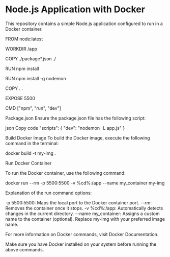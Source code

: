 # Node.js Application with Docker

This repository contains a simple Node.js application configured to run in a Docker container.

FROM node:latest

WORKDIR /app

COPY ./package*.json ./

RUN npm install

RUN npm install -g nodemon

COPY . .

EXPOSE 5500

CMD ["npm", "run", "dev"]

Package.json
Ensure the package.json file has the following script:

json
Copy code
"scripts": {
  "dev": "nodemon -L app.js"
}

Build Docker Image
To build the Docker image, execute the following command in the terminal:

docker build -t my-img .

Run Docker Container

To run the Docker container, use the following command:

docker run --rm -p 5500:5500 -v %cd%:/app --name my_container my-img

Explanation of the run command options:

-p 5500:5500: Maps the local port to the Docker container port.
--rm: Removes the container once it stops.
-v %cd%:/app: Automatically detects changes in the current directory.
--name my_container: Assigns a custom name to the container (optional).
Replace my-img with your preferred image name.

For more information on Docker commands, visit Docker Documentation.

Make sure you have Docker installed on your system before running the above commands.
